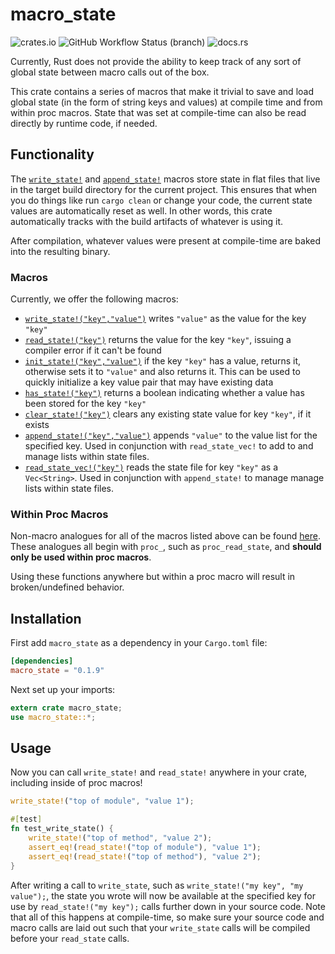 # macro_state

![crates.io](https://img.shields.io/crates/v/macro_state.svg) ![GitHub Workflow Status
(branch)](https://img.shields.io/github/workflow/status/sam0x17/macro_state/CI%20Checks/main)
![docs.rs](https://img.shields.io/docsrs/macro_state)

Currently, Rust does not provide the ability to keep track of any sort of global state between
macro calls out of the box.

This crate contains a series of macros that make it trivial to save and load global state (in
the form of string keys and values) at compile time and from within proc macros. State that was
set at compile-time can also be read directly by runtime code, if needed.

## Functionality

The [`write_state!`](https://docs.rs/macro_state/latest/macro_state/macro.write_state.html) and
[`append_state!`](https://docs.rs/macro_state/latest/macro_state/macro.append_state.html)
macros store state in flat files that live in the target build directory for the current
project. This ensures that when you do things like run `cargo clean` or change your code, the
current state values are automatically reset as well. In other words, this crate automatically
tracks with the build artifacts of whatever is using it.

After compilation, whatever values were present at compile-time are baked into the resulting
binary.

### Macros

Currently, we offer the following macros:
* [`write_state!("key","value")`](https://docs.rs/macro_state/latest/macro_state/macro.write_state.html)
  writes `"value"` as the value for the key `"key"`
* [`read_state!("key")`](https://docs.rs/macro_state/latest/macro_state/macro.read_state.html)
  returns the value for the key `"key"`, issuing a compiler error if it can't be found
* [`init_state!("key","value")`](https://docs.rs/macro_state/latest/macro_state/macro.init_state.html)
  if the key `"key"` has a value, returns it, otherwise sets it to `"value"` and also returns
  it. This can be used to quickly initialize a key value pair that may have existing data
* [`has_state!("key")`](https://docs.rs/macro_state/latest/macro_state/macro.has_state.html)
  returns a boolean indicating whether a value has been stored for the key `"key"`
* [`clear_state!("key")`](https://docs.rs/macro_state/latest/macro_state/macro.clear_state.html)
  clears any existing state value for key `"key"`, if it exists
* [`append_state!("key","value")`](https://docs.rs/macro_state/latest/macro_state/macro.append_state.html)
  appends `"value"` to the value list for the specified key. Used in conjunction with
  `read_state_vec!` to add to and manage lists within state files.
* [`read_state_vec!("key")`](https://docs.rs/macro_state/latest/macro_state/macro.read_state_vec.html)
  reads the state file for key `"key"` as a `Vec<String>`. Used in conjunction with
  `append_state!` to manage manage lists within state files.

### Within Proc Macros

Non-macro analogues for all of the macros listed above can be found
[here](https://docs.rs/macro_state/latest/macro_state/index.html#functions). These analogues
all begin with `proc_`, such as `proc_read_state`, and **should only be used within proc
macros**.

Using these functions anywhere but within a proc macro will result in broken/undefined
behavior.

## Installation

First add `macro_state` as a dependency in your `Cargo.toml` file:
```toml
[dependencies]
macro_state = "0.1.9"
```

Next set up your imports:
```rust
extern crate macro_state;
use macro_state::*;
```

## Usage

Now you can call `write_state!` and `read_state!` anywhere in your crate, including inside of
proc macros!

```rust
write_state!("top of module", "value 1");

#[test]
fn test_write_state() {
    write_state!("top of method", "value 2");
    assert_eq!(read_state!("top of module"), "value 1");
    assert_eq!(read_state!("top of method"), "value 2");
}
```

After writing a call to `write_state`, such as `write_state!("my key", "my value");`, the state
you wrote will now be available at the specified key for use by `read_state!("my key");` calls
further down in your source code. Note that all of this happens at compile-time, so make sure
your source code and macro calls are laid out such that your `write_state` calls will be
compiled before your `read_state` calls.
